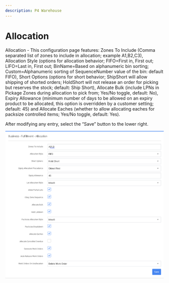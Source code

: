 ```yaml
---
description: P4 Warehouse
---
```


# Allocation

Allocation - This configuration page features: Zones To Include (Comma separated list of zones to include in allocation; example A1,B2,C3), Allocation Style (options for allocation behavior; FIFO=First in, First out; LIFO=Last in, First out; BinName=Based on alphanumeric bin sorting; Custom=Alphanumeric sorting of SequenceNumber value of the bin: default FIFO), Short Options (options for short behavior; ShipShort will allow shipping of shorted orders; HoldShort will not release an order for picking but reserves the stock; default: Ship Short), Allocate Bulk (include LPNs in Pickage Zones during allocation to pick from; Yes/No toggle, default: No), Expiry Allowance (minimum number of days to be allowed on an expiry product to be allocated, this option is overridden by a customer setting; default: 45) and Allocate Eaches (whether to allow allocating eaches for packsize controlled items; Yes/No toggle, default: Yes).&#x20;

After modifying any entry, select the “Save” button to the lower right.



![](<../../../.gitbook/assets/alloc setup.gif>)
